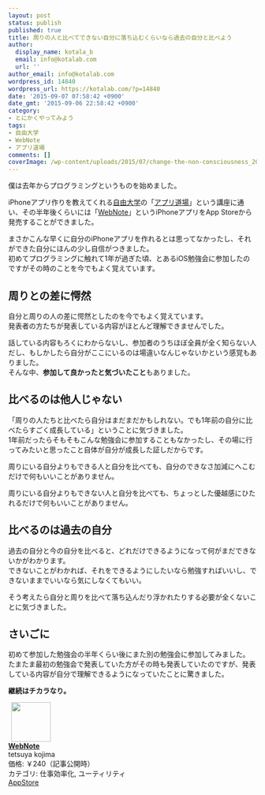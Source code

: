 ```yaml
---
layout: post
status: publish
published: true
title: 周りの人と比べてできない自分に落ち込むくらいなら過去の自分と比べよう
author:
  display_name: kotala_b
  email: info@kotalab.com
  url: ''
author_email: info@kotalab.com
wordpress_id: 14840
wordpress_url: https://kotalab.com/?p=14840
date: '2015-09-07 07:58:42 +0900'
date_gmt: '2015-09-06 22:58:42 +0900'
category:
- とにかくやってみよう
tags:
- 自由大学
- WebNote
- アプリ道場
comments: []
coverImage: /wp-content/uploads/2015/07/change-the-non-consciousness_20150722-780x520.jpg
---
```

<p>僕は去年からプログラミングというものを始めました。</p>
<p>iPhoneアプリ作りを教えてくれる<a href="http://freedom-univ.com" target="_blank">自由大学</a>の「<a href="https://freedom-univ.com/lecture/app_developmen.html" target="_blank">アプリ道場</a>」という講座に通い、その半年後くらいには「<a href="https://itunes.apple.com/jp/app/webnote/id911802747?mt=8&uo=4&at=10l4yU" rel="nofollow" target="_blank">WebNote</a>」というiPhoneアプリをApp Storeから発売することができました。</p>
<p>まさかこんな早くに自分のiPhoneアプリを作れるとは思ってなかったし、それができた自分にほんの少し自信がつきました。<br />
初めてプログラミングに触れて1年が過ぎた頃、とあるiOS勉強会に参加したのですがその時のことを今でもよく覚えています。</p>
<!--more-->
<h2>周りとの差に愕然</h2>
<p>自分と周りの人の差に愕然としたのを今でもよく覚えています。<br />
発表者の方たちが発表している内容がほとんど理解できませんでした。</p>
<p>話している内容もろくにわからないし、参加者のうちほぼ全員が全く知らない人だし、もしかしたら自分がここにいるのは場違いなんじゃないかという感覚もありました。<br />
そんな中、<strong>参加して良かったと気づいたこと</strong>もありました。</p>
<h2>比べるのは他人じゃない</h2>
<p>「周りの人たちと比べたら自分はまだまだかもしれない。でも1年前の自分に比べたらすごく成長している」ということに気づきました。<br />
1年前だったらそもそもこんな勉強会に参加することもなかったし、その場に行ってみたいと思ったこと自体が自分が成長した証しだからです。</p>
<p>周りにいる自分よりもできる人と自分を比べても、自分のできなさ加減にへこむだけで何もいいことがありません。</p>
<p>周りにいる自分よりもできない人と自分を比べても、ちょっとした優越感にひたれるだけで何もいいことがありません。</p>
<h2>比べるのは過去の自分</h2>
<p>過去の自分と今の自分を比べると、どれだけできるようになって何がまだできないかがわかります。<br />
できないことがわかれば、それをできるようにしたいなら勉強すればいいし、できないままでいいなら気にしなくてもいい。</p>
<p>そう考えたら自分と周りを比べて落ち込んだり浮かれたりする必要が全くないことに気づきました。</p>
<h2>さいごに</h2>
<p>初めて参加した勉強会の半年くらい後にまた別の勉強会に参加してみました。<br />
たまたま最初の勉強会で発表していた方がその時も発表していたのですが、発表している内容が自分で理解できるようになっていたことに驚きました。</p>
<p><strong>継続はチカラなり。</strong></p>
<div class="applink">
<div class="applinkimg"><a href="https://itunes.apple.com/jp/app/webnote/id911802747?mt=8&uo=4&at=10l4yU" rel="nofollow" target="_blank"><img hspace="6" src="http://is2.mzstatic.com/image/thumb/Purple7/v4/fb/88/74/fb887457-0613-a02f-e53c-ac1b9acbb26b/mzl.jygcslwk.png/0x0ss-85.jpg" width="80" /></a></div>
<div class="applinktext">
<div class="applinktitle"><strong><a href="https://itunes.apple.com/jp/app/webnote/id911802747?mt=8&uo=4&at=10l4yU" rel="nofollow" target="_blank">WebNote</a></strong></div>
<div class="applinkinfo">tetsuya kojima</div>
<div class="applinkinfo">価格: ￥240（記事公開時）</div>
<div class="applinkinfo">カテゴリ: 仕事効率化, ユーティリティ</div>
</div>
<div class="clear"></div>
<div class="appstorelink"><a href="https://itunes.apple.com/jp/app/webnote/id911802747?mt=8&uo=4&at=10l4yU" rel="nofollow" target="_blank">AppStore</a></div>
</div>
